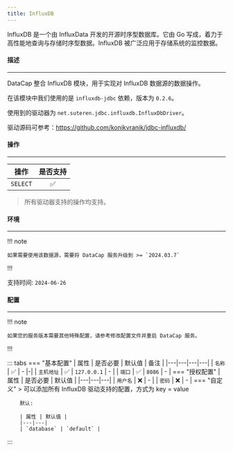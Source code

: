 ```yaml
---
title: InfluxDB
---
```


InfluxDB 是一个由 InfluxData 开发的开源时序型数据库。它由 Go 写成，着力于高性能地查询与存储时序型数据。InfluxDB 被广泛应用于存储系统的监控数据。

#### 描述

---

DataCap 整合 InfluxDB 模块，用于实现对 InfluxDB 数据源的数据操作。

在该模块中我们使用的是 `influxdb-jdbc` 依赖，版本为 `0.2.6`。

使用到的驱动器为 `net.suteren.jdbc.influxdb.InfluxDbDriver`。

驱动源码可参考：https://github.com/konikvranik/jdbc-influxdb/

#### 操作

---

|    操作    | 是否支持 |
|:--------:|:----:|
| `SELECT` |  ✅   |

> 所有驱动器支持的操作均支持。

#### 环境

---

!!! note

    如果需要使用该数据源，需要将 DataCap 服务升级到 >= `2024.03.7`

!!!

支持时间: `2024-06-26`

#### 配置

---


!!! note

    如果您的服务版本需要其他特殊配置，请参考修改配置文件并重启 DataCap 服务。

!!!

::: tabs
    === "基本配置"
        | 属性 | 是否必要 | 默认值 | 备注 |
        |---|---|---|---|
        | `名称` | ✅ | - |-|
        | `主机地址` | ✅ | `127.0.0.1` | - |
        | `端口` | ✅ | `8086` | - |
    === "授权配置"
        | 属性 | 是否必要 | 默认值 |
        |---|---|---|
        | `用户名` | ❌ | - |
        | `密码` | ❌ | - |
    === "自定义"
        > 可以添加所有 InfluxDB 驱动支持的配置，方式为 key = value
    
        默认:
        
        | 属性 | 默认值 |
        |---|---|
        | `database` | `default` |
:::